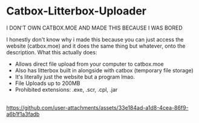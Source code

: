 # Catbox-Litterbox-Uploader
I DON'T OWN CATBOX.MOE AND MADE THIS BECAUSE I WAS BORED

I honestly don't know why i made this because you can just access the website (catbox.moe) and it does the same thing but whatever, onto the description.
What this actually does:
- Allows direct file upload from your computer to catbox.moe
- Also has litterbox built in alongside with catbox (temporary file storage)
- It's literally just the website but a program lmao.
- File Uploads up to 200MB
- Prohibited extensions: .exe, .scr, .cpl, .jar
<br><br>



https://github.com/user-attachments/assets/33e184ad-a1d8-4cea-86f9-a6b1f1a3fadb

